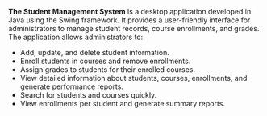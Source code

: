 **The Student Management System** is a desktop application developed in Java using the Swing framework. It provides a user-friendly interface for administrators to manage student records, course enrollments, and grades. The application allows administrators to:

- Add, update, and delete student information.
- Enroll students in courses and remove enrollments.
- Assign grades to students for their enrolled courses.
- View detailed information about students, courses, enrollments, and generate performance reports.
- Search for students and courses quickly.
- View enrollments per student and generate summary reports.
